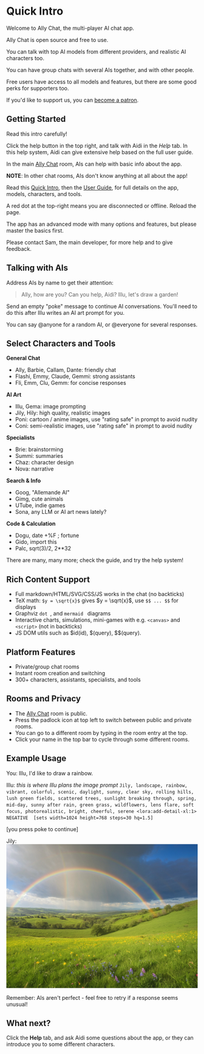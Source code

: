 # Quick Intro

Welcome to Ally Chat, the multi-player AI chat app.

Ally Chat is open source and free to use.

You can talk with top AI models from different providers, and realistic AI characters too.

You can have group chats with several AIs together, and with other people.

Free users have access to all models and features, but there are some good perks for supporters too.

If you'd like to support us, you can [become a patron](https://www.patreon.com/allychat).

## Getting Started

Read this intro carefully!

Click the <i class="bi-question-lg"></i> help button in the top right, and talk with Aidi in the *Help* tab. In this help system, Aidi can give extensive help based on the full user guide.

In the main [Ally Chat](/Ally+Chat) room, AIs can help with basic info about the app.

**NOTE**: In other chat rooms, AIs don't know anything at all about the app!

Read this [Quick Intro](/intro), then the [User Guide](/guide), for full details on the app, models, characters, and tools.

A red dot at the top-right means you are disconnected or offline. Reload the page.

The app has an advanced mode with many options and features, but please master the basics first.

Please contact Sam, the main developer, for more help and to give feedback.

## Talking with AIs

Address AIs by name to get their attention:

> Ally, how are you?
> Can you help, Aidi?
> Illu, let's draw a garden!

Send an empty "poke" message to continue AI conversations. You'll need to do this after Illu writes an AI art prompt for you.

You can say @anyone for a random AI, or @everyone for several responses.

## Select Characters and Tools

**General Chat**
- Ally, Barbie, Callam, Dante: friendly chat
- Flashi, Emmy, Claude, Gemmi: strong assistants
- Fli, Emm, Clu, Gemm: for concise responses

**AI Art**
- Illu, Gema: image prompting
- Jily, Hily: high quality, realistic images
- Poni: cartoon / anime images, use "rating safe" in prompt to avoid nudity
- Coni: semi-realistic images, use "rating safe" in prompt to avoid nudity

**Specialists**
- Brie: brainstorming
- Summi: summaries
- Chaz: character design
- Nova: narrative

**Search & Info**
- Goog, "Allemande AI"
- Gimg, cute animals
- UTube, indie games
- Sona, any LLM or AI art news lately?

**Code & Calculation**
- Dogu, date +%F ; fortune
- Gido, import this
- Palc, sqrt(3)/2, 2**32

There are many, many more; check the guide, and try the help system!

## Rich Content Support

- Full markdown/HTML/SVG/CSS/JS works in the chat (no backticks)
- TeX math: `$y = \sqrt{x}$` gives $y = \sqrt{x}$, use `$$ ... $$` for displays
- Graphviz ```dot ```, and ```mermaid ``` diagrams
- Interactive charts, simulations, mini-games with e.g. `<canvas>` and `<script>` (not in backticks)
- JS DOM utils such as $id(id), $(query), $$(query).

## Platform Features

- Private/group chat rooms
- Instant room creation and switching
- 300+ characters, assistants, specialists, and tools

## Rooms and Privacy

- The [Ally Chat](/Ally+Chat) room is public.
- Press the padlock icon at top left to switch between public and private rooms.
- You can go to a different room by typing in the room entry at the top.
- Click your name in the top bar to cycle through some different rooms.

## Example Usage

You:	Illu, I'd like to draw a rainbow.

Illu:	<think>
	*this is where Illu plans the image prompt*
	</think>
	```
	Jily, landscape, rainbow, vibrant, colorful, scenic, daylight, sunny, clear sky, rolling hills, lush green fields, scattered trees, sunlight breaking through, spring, mid-day, sunny after rain, green grass, wildflowers, lens flare, soft focus, photorealistic, bright, cheerful, serene <lora:add-detail-xl:1> NEGATIVE  [sets width=1024 height=768 steps=30 hq=1.5]
	```

[you press poke to continue]

Jily:	![#3972177466 landscape, rainbow, vibrant, colorful, scenic, daylight, sunny, clear sky, rolling hills, lush green fields, scattered trees, sunlight breaking through, spring, mid-day, sunny after rain, green grass, wildflowers, lens flare, soft focus, photorealistic, bright, cheerful, serene <lora:add-detail-xl:1>](landscape-rainbow-vibrant-colorful-scenic-daylight-sunny-clear-sky-rol.jpg)

Remember: AIs aren't perfect - feel free to retry if a response seems unusual!

## What next?

Click the **Help** tab, and ask Aidi some questions about the app, or they can introduce you to some different characters.
